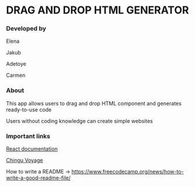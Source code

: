 # DRAG AND DROP HTML GENERATOR

### Developed by

Elena

Jakub

Adetoye

Carmen

### About

This app allows users to drag and drop HTML component and generates ready-to-use code

Users without coding knowledge can create simple websites

### Important links

[React documentation](https://reactjs.org/)

[Chingu Voyage](https://www.chingu.io/)

How to write a README -> https://www.freecodecamp.org/news/how-to-write-a-good-readme-file/
